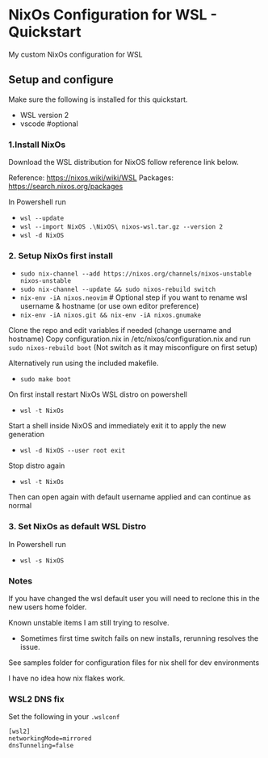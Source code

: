 # NixOs Configuration for WSL - Quickstart

My custom NixOs configuration for WSL

## Setup and configure

Make sure the following is installed for this quickstart.

* WSL version 2
* vscode #optional

### 1.Install NixOs

Download the WSL distribution for NixOS follow reference link below.

Reference: https://nixos.wiki/wiki/WSL
Packages: https://search.nixos.org/packages

In Powershell run
* `wsl --update`
* `wsl --import NixOS .\NixOS\ nixos-wsl.tar.gz --version 2`
* `wsl -d NixOS`

### 2. Setup NixOs first install
* `sudo nix-channel --add https://nixos.org/channels/nixos-unstable nixos-unstable`
* `sudo nix-channel --update && sudo nixos-rebuild switch`
* `nix-env -iA nixos.neovim` # Optional step if you want to rename wsl username & hostname (or use own editor preference)
* `nix-env -iA nixos.git && nix-env -iA nixos.gnumake`

Clone the repo and edit variables if needed (change username and hostname)
Copy configuration.nix in /etc/nixos/configuration.nix and run `sudo nixos-rebuild boot` (Not switch as it may misconfigure on first setup)

Alternatively run using the included makefile.

* `sudo make boot`

On first install restart NixOs WSL distro on powershell

* `wsl -t NixOs`

Start a shell inside NixOS and immediately exit it to apply the new generation

* `wsl -d NixOS --user root exit`

Stop distro again

* `wsl -t NixOs`

Then can open again with default username applied and can continue as normal

### 3. Set NixOs as default WSL Distro
In Powershell run  
* `wsl -s NixOS`

### Notes

If you have changed the wsl default user you will need to reclone this in the new users home folder.

Known unstable items I am still trying to resolve.

* Sometimes first time switch fails on new installs, rerunning resolves the issue. 

See samples folder for configuration files for nix shell for dev environments

I have no idea how nix flakes work.

### WSL2 DNS fix

Set the following in your `.wslconf`

    [wsl2]
    networkingMode=mirrored
    dnsTunneling=false

